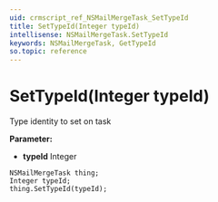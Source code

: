 ```yaml
---
uid: crmscript_ref_NSMailMergeTask_SetTypeId
title: SetTypeId(Integer typeId)
intellisense: NSMailMergeTask.SetTypeId
keywords: NSMailMergeTask, GetTypeId
so.topic: reference
---
```


# SetTypeId(Integer typeId)

Type identity to set on task

**Parameter:** 
* **typeId** Integer

```crmscript
NSMailMergeTask thing;
Integer typeId;
thing.SetTypeId(typeId);
```

